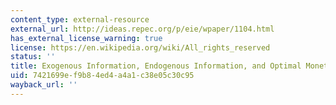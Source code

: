 ```yaml
---
content_type: external-resource
external_url: http://ideas.repec.org/p/eie/wpaper/1104.html
has_external_license_warning: true
license: https://en.wikipedia.org/wiki/All_rights_reserved
status: ''
title: Exogenous Information, Endogenous Information, and Optimal Monetary Policy
uid: 7421699e-f9b8-4ed4-a4a1-c38e05c30c95
wayback_url: ''
---
```

